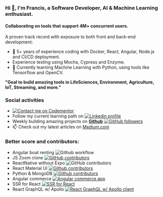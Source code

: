 ### Hi 👋, I'm Francis, a Software Developer, AI & Machine Learning enthusiast.
#### Collaborating on tools that support 4M+ concurrent users.

A proven track record with exposure to both front and back-end development:

* 🔭 5+ years of experience coding with Docker, React, Angular, Node.js and CI/CD deployment.
* Experience testing using Mocha, Cypress and Enzyme.
* 🌱 Currently learning Machine Learning with Python, using tools like Tensorflow and OpenCV.

**"Goal to build amazing tools in LifeSciences, Environment, Agriculture, IoT, Streaming, and more."**

### Social activities

* [![Contact me on Codementor](https://www.codementor.io/m-badges/francisrod01/im-a-cm-b.svg)][3]
* Follow my current learning path on [![Linkedin profile](https://img.shields.io/badge/LinkedIn-%230077B5.svg?&style=flat-square&logo=linkedin&logoColor=white)][2]
* Weekly building amazing projects on [**Github**][1] [![GitHub followers](https://img.shields.io/github/followers/francisrod01?style=social)][1]
* 📫 Check out my latest articles on [Medium.com](https://francisrod01.medium.com/)

### Better score and contributors:

* Angular boat renting ![Github workflow](https://github.com/francisrod01/ng-vessels/workflows/CI/badge.svg?branch=main)
* JS Zoom clone [![GitHub contributors](https://img.shields.io/github/contributors/francisrod01/js-zoom-clone?label=js-zoom-clone&logo=github)][15]
* ReactNative without Expo ![GitHub contributors](https://img.shields.io/github/contributors/francisrod01/RNwithoutExpo?label=RNwithoutExpo&logo=react)
* React Material UI [![Github contributors](https://img.shields.io/github/contributors/mui/material-ui?label=MaterialUI&logo=react)][10]
* Python & MongoDB [![Github contributors](https://img.shields.io/github/contributors/francisrod01/wrangling_mongodb?label=Python_MongoDB&logo=python)][11]
* Angular commerce [![Angular commerce app](https://img.shields.io/github/contributors/francisrod01/ng-commerce-app?label=Angular_commerce&logo=angular)][12]
* SSR for React [![SSR for React](https://img.shields.io/github/contributors/ilkeraltin/react-ssr-news?label=ReactSSR_news&logo=react)][13]
* React GraphQL w/ Apollo [![React GraphQL w/ Apollo client](https://img.shields.io/github/contributors/francisrod01/react-graphql-with-apollo-client?label=ReactGraphqlApollo&logo=react)][14]

<!--
**francisrod01/francisrod01** is a ✨ _special_ ✨ repository because its `README.md` (this file) appears on your GitHub profile.

Here are some ideas to get you started:

- 🔭 I’m currently working on ...
- 🌱 I’m currently learning ...
- 👯 I’m looking to collaborate on ...
- 🤔 I’m looking for help with ...
- 💬 Ask me about ...
- 📫 How to reach me: ...
- 😄 Pronouns: ...
- ⚡ Fun fact: ...
-->

[1]: https://github.com/francisrod01
[2]: http://bit.ly/2BjZ8wJ
[3]: http://bit.ly/2rP1Ecn
[10]: https://github.com/mui/material-ui
[11]: https://github.com/francisrod01/wrangling_mongodb
[12]: https://github.com/francisrod01/ng-commerce-app
[13]: https://github.com/ilkeraltin/react-ssr-news
[14]: https://github.com/francisrod01/react-graphql-with-apollo-client
[15]: https://github.com/francisrod01/js-zoom-clone
